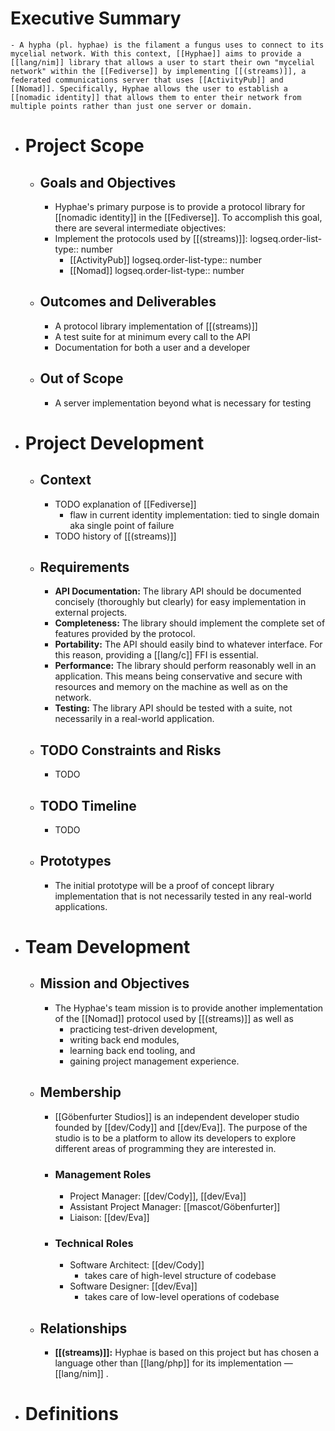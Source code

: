 # Executive Summary
	- A hypha (pl. hyphae) is the filament a fungus uses to connect to its mycelial network. With this context, [[Hyphae]] aims to provide a [[lang/nim]] library that allows a user to start their own "mycelial network" within the [[Fediverse]] by implementing [[(streams)]], a federated communications server that uses [[ActivityPub]] and [[Nomad]]. Specifically, Hyphae allows the user to establish a [[nomadic identity]] that allows them to enter their network from multiple points rather than just one server or domain.
- # Project Scope
	- ## Goals and Objectives
		- Hyphae's primary purpose is to provide a protocol library for [[nomadic identity]] in the [[Fediverse]]. To accomplish this goal, there are several intermediate objectives:
		- Implement the protocols used by [[(streams)]]:
		  logseq.order-list-type:: number
			- [[ActivityPub]]
			  logseq.order-list-type:: number
			- [[Nomad]]
			  logseq.order-list-type:: number
	- ## Outcomes and Deliverables
		- A protocol library implementation of [[(streams)]]
		- A test suite for at minimum every call to the API
		- Documentation for both a user and a developer
	- ## Out of Scope
		- A server implementation beyond what is necessary for testing
- # Project Development
	- ## Context
		- TODO explanation of [[Fediverse]]
			- flaw in current identity implementation: tied to single domain aka single point of failure
		- TODO history of [[(streams)]]
	- ## Requirements
		- **API Documentation:** The library API should be documented concisely (thoroughly but clearly) for easy implementation in external projects.
		- **Completeness:** The library should implement the complete set of features provided by the protocol.
		- **Portability:** The API should easily bind to whatever interface. For this reason, providing a [[lang/c]] FFI is essential.
		- **Performance:** The library should perform reasonably well in an application. This means being conservative and secure with resources and memory on the machine as well as on the network.
		- **Testing:** The library API should be tested with a suite, not necessarily in a real-world application.
	- ## TODO Constraints and Risks
		- TODO
	- ## TODO Timeline
		- TODO
	- ## Prototypes
		- The initial prototype will be a proof of concept library implementation that is not necessarily tested in any real-world applications.
- # Team Development
	- ## Mission and Objectives
		- The Hyphae's team mission is to provide another implementation of the [[Nomad]] protocol used by [[(streams)]] as well as
			- practicing test-driven development,
			- writing back end modules,
			- learning back end tooling, and
			- gaining project management experience.
	- ## Membership
		- [[Göbenfurter Studios]] is an independent developer studio founded by [[dev/Cody]] and [[dev/Eva]]. The purpose of the studio is to be a platform to allow its developers to explore different areas of programming they are interested in.
		- ### Management Roles
			- Project Manager: [[dev/Cody]], [[dev/Eva]]
			- Assistant Project Manager: [[mascot/Göbenfurter]]
			- Liaison: [[dev/Eva]]
		- ### Technical Roles
			- Software Architect: [[dev/Cody]]
				- takes care of high-level structure of codebase
			- Software Designer: [[dev/Eva]]
				- takes care of low-level operations of codebase
	- ## Relationships
		- **[[(streams)]]:** Hyphae is based on this project but has chosen a language other than [[lang/php]] for its implementation — [[lang/nim]] .
- # Definitions